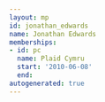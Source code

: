 ```yaml
---
layout: mp
id: jonathan_edwards
name: Jonathan Edwards
memberships:
- id: pc
  name: Plaid Cymru
  start: '2010-06-08'
  end: 
autogenerated: true
---
```

